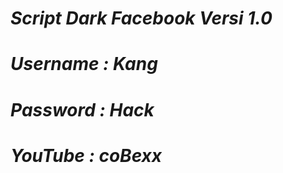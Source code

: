 # _Script Dark Facebook Versi 1.0_
#
# _Username : Kang_
# _Password : Hack_
#
# _YouTube : coBexx_
